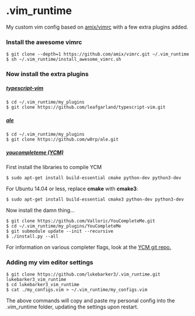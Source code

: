 # .vim_runtime #

My custom vim config based on [amix/vimrc](https://github.com/amix/vimrc) with a few extra plugins added.

### Install the awesome vimrc ###
```
$ git clone --depth=1 https://github.com/amix/vimrc.git ~/.vim_runtime
$ sh ~/.vim_runtime/install_awesome_vimrc.sh
```

### Now install the extra plugins ###

##### [typescript-vim](https://vimawesome.com/plugin/typescript-vim) #####

```
$ cd ~/.vim_runtime/my_plugins
$ git clone https://github.com/leafgarland/typescript-vim.git
```

##### [ale](https://github.com/w0rp/ale) #####

```
$ cd ~/.vim_runtime/my_plugins
$ git clone https://github.com/w0rp/ale.git
```

##### [youcompleteme (YCM)](https://github.com/Valloric/YouCompleteMe) #####


First install the libraries to compile YCM

```
$ sudo apt-get install build-essential cmake python-dev python3-dev
```

For Ubuntu 14.04 or less, replace **cmake** with **cmake3**:

```
$ sudo apt-get install build-essential cmake3 python-dev python3-dev
```

Now install the damn thing...

```
$ git clone https://github.com/Valloric/YouCompleteMe.git
$ cd ~/.vim_runtime/my_plugins/YouCompleteMe
$ git submodule update --init --recursive
$ ./install.py --all
```

For information on various completer flags, look at the [YCM git repo.](https://github.com/Valloric/YouCompleteMe)

### Adding my vim editor settings ###

```
$ git clone https://github.com/lukebarker3/.vim_runtime.git lukebarker3_vim_runtime
$ cd lukebarker3_vim_runtime
$ cat ./my_configs.vim > ~/.vim_runtime/my_configs.vim
```

The above commands will copy and paste my personal config into the .vim_runtime folder, updating the settings upon restart.
